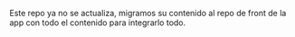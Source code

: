 Este repo ya no se actualiza, migramos su contenido al repo de front de la app con todo el contenido para integrarlo todo.
